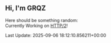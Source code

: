 ## Hi, I'm GRQZ
Here should be something random:  
Currently Working on [HTTP/2](<https://www.rfc-editor.org/rfc/rfc9113.html>)!


Last Update: 2025-09-06 18:12:10.856211+00:00
